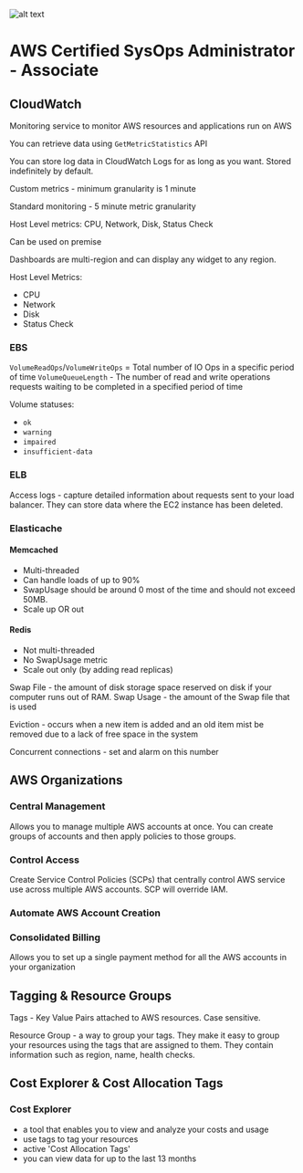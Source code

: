 ![alt text](https://upload.wikimedia.org/wikipedia/commons/thumb/9/93/Amazon_Web_Services_Logo.svg/300px-Amazon_Web_Services_Logo.svg.png "AWS")

# AWS Certified SysOps Administrator - Associate

## CloudWatch
Monitoring service to monitor AWS resources and applications run on AWS

You can retrieve data using `GetMetricStatistics` API

You can store log data in CloudWatch Logs for as long as you want. Stored indefinitely by default.

Custom metrics - minimum granularity is 1 minute

Standard monitoring - 5 minute metric granularity

Host Level metrics: CPU, Network, Disk, Status Check

Can be used on premise

Dashboards are multi-region and can display any widget to any region.

Host Level Metrics:
* CPU
* Network
* Disk
* Status Check

### EBS
`VolumeReadOps`/`VolumeWriteOps` = Total number of IO Ops in a specific period of time
`VolumeQueueLength` - The number of read and write operations requests waiting to be completed in a specified period of time

Volume statuses:

* `ok`
* `warning`
* `impaired`
* `insufficient-data`

### ELB

Access logs - capture detailed information about requests sent to your load balancer.
They can store data where the EC2 instance has been deleted.

### Elasticache

#### Memcached
* Multi-threaded
* Can handle loads of up to 90%
* SwapUsage should be around 0 most of the time and should not exceed 50MB.
* Scale up OR out

#### Redis
* Not multi-threaded
* No SwapUsage metric
* Scale out only (by adding read replicas)

Swap File - the amount of disk storage space reserved on disk if your computer runs out of RAM.
Swap Usage - the amount of the Swap file that is used

Eviction - occurs when a new item is added and an old item mist be removed due to a lack of free space in the system

Concurrent connections - set and alarm on this number

## AWS Organizations

### Central Management
Allows you to manage multiple AWS accounts at once. You can create groups of accounts and then apply policies to those groups.

### Control Access
Create Service Control Policies (SCPs) that centrally control AWS service use across multiple AWS accounts. SCP will override IAM.

### Automate AWS Account Creation

### Consolidated Billing
Allows you to set up a single payment method for all the AWS accounts in your organization

## Tagging & Resource Groups

Tags - Key Value Pairs attached to AWS resources. Case sensitive.

Resource Group - a way to group your tags. They make it easy to group your resources using the tags that are assigned to them.
They contain information such as region, name, health checks.

## Cost Explorer & Cost Allocation Tags
### Cost Explorer 
* a tool that enables you to view and analyze your costs and usage
* use tags to tag your resources
* active 'Cost Allocation Tags'
* you can view data for up to the last 13 months